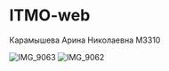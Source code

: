# ITMO-web

Карамышева Арина Николаевна М3310

![IMG_9063](https://github.com/user-attachments/assets/f4584c2e-2bc8-4753-a7ff-75d3cfb31583)
![IMG_9062](https://github.com/user-attachments/assets/793d2115-546d-4d5d-b5b4-29f26d40c38e)
